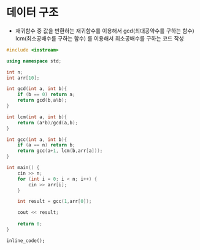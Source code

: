 # 데이터 구조

* 재귀함수 중 값을 반환하는 재귀함수를 이용해서 gcd(최대공약수를 구하는 함수) lcm(최소공배수를 구하는 함수) 를 이용해서 최소공배수를 구하는 코드 작성
```cpp
#include <iostream>

using namespace std;

int n;
int arr[10];

int gcd(int a, int b){
    if (b == 0) return a;
    return gcd(b,a%b);
}

int lcm(int a, int b){
    return (a*b)/gcd(a,b);
}

int gcc(int a, int b){
    if (a == n) return b;
    return gcc(a+1, lcm(b,arr[a]));
}

int main() {
    cin >> n;
    for (int i = 0; i < n; i++) {
        cin >> arr[i];
    }

    int result = gcc(1,arr[0]);

    cout << result;
    
    return 0;
}
```
`inline_code();`
